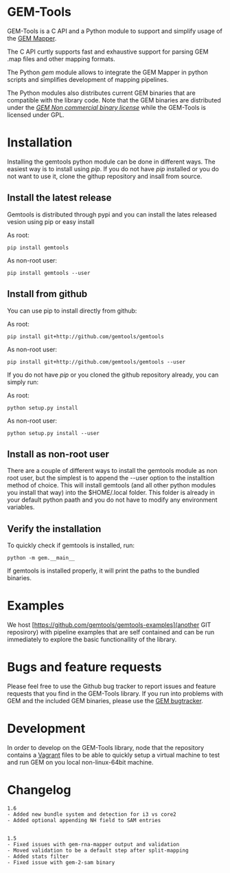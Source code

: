 GEM-Tools
===================
GEM-Tools is a C API and a Python module to support and simplify usage of the
[GEM Mapper](http://algorithms.cnag.cat/wiki/The_GEM_library).

The C API curtly supports fast and exhaustive support for parsing GEM .map
files and other mapping formats.

The Python *gem* module allows to integrate the GEM Mapper in python scripts
and simplifies development of mapping pipelines.

The Python modules also distributes current GEM binaries that are compatible
with the library code. Note that the GEM binaries are distributed under the
[*GEM Non commercial binary license*](http://algorithms.cnag.cat/wiki/GEM:Non_commercial_binary_license)
while the GEM-Tools is licensed under GPL.

Installation
==================
Installing the gemtools python module can be done in different ways. The easiest
way is to install using *pip*. If you do not have *pip* installed or you
do not want to use it, clone the githup repository and insall from source.

Install the latest release
----------------------------
Gemtools is distributed through pypi and you can install the lates released
vesion using pip or easy install

As root:

    pip install gemtools

As non-root user:
    
    pip install gemtools --user

Install from github
---------------------------
You can use pip to install directly from github:

As root:
    
    pip install git+http://github.com/gemtools/gemtools

As non-root user:
    
    pip install git+http://github.com/gemtools/gemtools --user

If you do not have *pip* or you cloned the github repository already,
you can simply run:

As root:
    
    python setup.py install

As non-root user:
    
    python setup.py install --user

Install as non-root user
--------------------------
There are a couple of different ways to install the gemtools module as non
root user, but the simplest is to append the --user option to the installtion
method of choice. This will install gemtools (and all other python modules you
install that way) into the $HOME/.local folder. This folder is already in your
default python paath and you do not have to modify any environment variables.

Verify the installation
-------------------------
To quickly check if gemtools is installed, run:
    
    python -m gem.__main__

If gemtools is installed properly, it will print the paths to the bundled binaries.

Examples
======================
We host [https://github.com/gemtools/gemtools-examples](another GIT reposirory) with 
pipeline examples that are self contained and can be run immediately to explore
the basic functionallity of the library. 

Bugs and feature requests
=====================
Please feel free to use the Github bug tracker to report issues and feature
requests that you find in the GEM-Tools library. If you run into problems with
GEM and the included GEM binaries, please use the [GEM
bugtracker](http://algorithms.cnag.cat/mantis).

Development
=====================
In order to develop on the GEM-Tools library, node that the repository contains
a [Vagrant](http://vagrantup.com/) files to be able to quickly setup a virtual 
machine to test and run GEM on you local non-linux-64bit machine.

Changelog
=====================

    1.6
    - Added new bundle system and detection for i3 vs core2
    - Added optional appending NH field to SAM entries


    1.5
    - Fixed issues with gem-rna-mapper output and validation
    - Moved validation to be a default step after split-mapping
    - Added stats filter
    - Fixed issue with gem-2-sam binary

